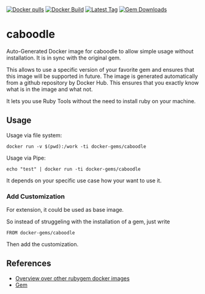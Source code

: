[![Docker pulls](https://img.shields.io/docker/pulls/rubygem/caboodle.svg)](https://hub.docker.com/r/rubygem/caboodle/)
[![Docker Build](https://img.shields.io/docker/automated/rubygem/caboodle.svg)](https://hub.docker.com/r/rubygem/caboodle/)
[![Latest Tag](https://img.shields.io/github/tag/docker-rubygem/caboodle.svg)](https://hub.docker.com/r/rubygem/caboodle/)
[![Gem Downloads](https://img.shields.io/gem/dt/caboodle.svg)](https://rubygems.org/gems/caboodle/)
# caboodle

Auto-Generated Docker image for caboodle to allow simple usage without installation.
It is in sync with the original gem.

This allows to use a specific version of your favorite gem and ensures that this image will be supported in future.
The image is generated automatically from a github repository by Docker Hub.
This ensures that you exactly know what is in the image and what not.

It lets you use Ruby Tools without the need to install ruby on your machine.

## Usage

Usage via file system:

`docker run -v $(pwd):/work -ti docker-gems/caboodle`

Usage via Pipe:

`echo "test" | docker run -ti docker-gems/caboodle`

It depends on your specific use case how your want to use it.

### Add Customization

For extension, it could be used as base image.

So instead of struggeling with the installation of a gem, just write

`FROM docker-gems/caboodle`

Then add the customization.

## References

 - [Overview over other rubygem docker images](https://github.com/thinkbot/docker-rubygem)
 - [Gem](https://rubygems.org/gems/caboodle/)

